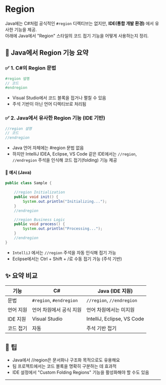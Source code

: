 # Region
Java에는 C#처럼 공식적인 `#region` 디렉티브는 없지만, **IDE(통합 개발 환경)** 에서 유사한 기능을 제공.  
아래에 Java에서 "Region" 스타일의 코드 접기 기능을 어떻게 사용하는지 정리.

## 🧠 Java에서 Region 기능 요약
### ✅ 1. C#의 Region 문법
```csharp
#region 설명
// 코드
#endregion
```
- Visual Studio에서 코드 블록을 접거나 펼칠 수 있음
- 주석 기반이 아닌 언어 디렉티브로 처리됨

### ✅ 2. Java에서 유사한 Region 기능 (IDE 기반)
```java
//region 설명
// 코드
//endregion
```

- Java 언어 자체에는 #region 문법 없음
- 하지만 IntelliJ IDEA, Eclipse, VS Code 같은 IDE에서는 `//region`, `//endregion` 주석을 인식해 코드 접기(folding) 기능 제공

#### 🔧 예시 (Java)
```java
public class Sample {
    
    //region Initialization
    public void init() {
        System.out.println("Initializing...");
    }
    //endregion

    //region Business Logic
    public void process() {
        System.out.println("Processing...");
    }
    //endregion
}
```

- `IntelliJ` 에서는 `//region` 주석을 자동 인식해 접기 가능
- Eclipse에서는 Ctrl + Shift + /로 수동 접기 가능 (주석 기반)

## ✨ 요약 비교
| 기능       | C#                         | Java (IDE 지원)              |
|------------|----------------------------|------------------------------|
| 문법       | `#region`, `#endregion`    | `//region`, `//endregion`    |
| 언어 지원  | 언어 차원에서 공식 지원     | 언어 차원에서는 미지원        |
| IDE 지원   | Visual Studio              | IntelliJ, Eclipse, VS Code   |
| 코드 접기  | 자동                        | 주석 기반 접기               |


## 🧠 팁
- Java에서 //region은 문서화나 구조화 목적으로도 유용해요
- 팀 프로젝트에서는 코드 블록을 명확히 구분하는 데 효과적
- IDE 설정에서 "Custom Folding Regions" 기능을 활성화해야 할 수도 있음

---

